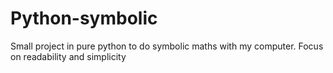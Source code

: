 # Python-symbolic
Small project in pure python to do symbolic maths with my computer. Focus on readability and simplicity  
